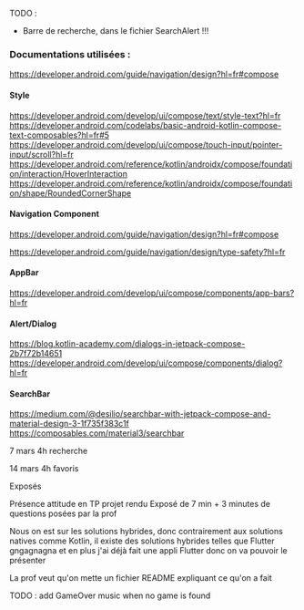 TODO :
- Barre de recherche, dans le fichier SearchAlert !!!

### Documentations utilisées :

https://developer.android.com/guide/navigation/design?hl=fr#compose

#### Style
https://developer.android.com/develop/ui/compose/text/style-text?hl=fr
https://developer.android.com/codelabs/basic-android-kotlin-compose-text-composables?hl=fr#5
https://developer.android.com/develop/ui/compose/touch-input/pointer-input/scroll?hl=fr
https://developer.android.com/reference/kotlin/androidx/compose/foundation/interaction/HoverInteraction
https://developer.android.com/reference/kotlin/androidx/compose/foundation/shape/RoundedCornerShape

#### Navigation Component
https://developer.android.com/guide/navigation/design?hl=fr#compose

https://developer.android.com/guide/navigation/design/type-safety?hl=fr


#### AppBar
https://developer.android.com/develop/ui/compose/components/app-bars?hl=fr

#### Alert/Dialog

https://blog.kotlin-academy.com/dialogs-in-jetpack-compose-2b7f72b14651
https://developer.android.com/develop/ui/compose/components/dialog?hl=fr


#### SearchBar
https://medium.com/@desilio/searchbar-with-jetpack-compose-and-material-design-3-1f735f383c1f
https://composables.com/material3/searchbar

7 mars 4h recherche

14 mars 4h favoris

Exposés 

Présence
attitude en TP
projet rendu
Exposé
de 7 min + 3 minutes de questions posées par la prof

Nous on est sur les solutions hybrides, donc contrairement aux solutions natives comme Kotlin, il existe des solutions hybrides telles que Flutter gngagnagna et en plus j'ai déjà fait une appli Flutter donc on va pouvoir le présenter 


La prof veut qu'on mette un fichier README expliquant ce qu'on a fait


TODO : add GameOver music when no game is found